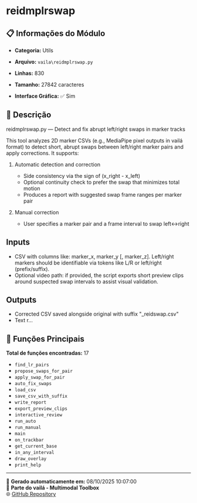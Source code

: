 # reidmplrswap

## 📋 Informações do Módulo

- **Categoria:** Utils
- **Arquivo:** `vaila\reidmplrswap.py`
- **Linhas:** 830
- **Tamanho:** 27842 caracteres


- **Interface Gráfica:** ✅ Sim

## 📖 Descrição


reidmplrswap.py — Detect and fix abrupt left/right swaps in marker tracks

This tool analyzes 2D marker CSVs (e.g., MediaPipe pixel outputs in vailá
format) to detect short, abrupt swaps between left/right marker pairs and
apply corrections. It supports:

1) Automatic detection and correction
   - Side consistency via the sign of (x_right - x_left)
   - Optional continuity check to prefer the swap that minimizes total motion
   - Produces a report with suggested swap frame ranges per marker pair

2) Manual correction
   - User specifies a marker pair and a frame interval to swap left<->right

Inputs
------
- CSV with columns like: marker_x, marker_y [, marker_z]. Left/right markers
  should be identifiable via tokens like L/R or left/right (prefix/suffix).
- Optional video path: if provided, the script exports short preview clips
  around suspected swap intervals to assist visual validation.

Outputs
-------
- Corrected CSV saved alongside original with suffix "_reidswap.csv"
- Text r...

## 🔧 Funções Principais

**Total de funções encontradas:** 17

- `find_lr_pairs`
- `propose_swaps_for_pair`
- `apply_swap_for_pair`
- `auto_fix_swaps`
- `load_csv`
- `save_csv_with_suffix`
- `write_report`
- `export_preview_clips`
- `interactive_review`
- `run_auto`
- `run_manual`
- `main`
- `on_trackbar`
- `get_current_base`
- `in_any_interval`
- `draw_overlay`
- `print_help`




---

📅 **Gerado automaticamente em:** 08/10/2025 10:07:00  
🔗 **Parte do vailá - Multimodal Toolbox**  
🌐 [GitHub Repository](https://github.com/vaila-multimodaltoolbox/vaila)

